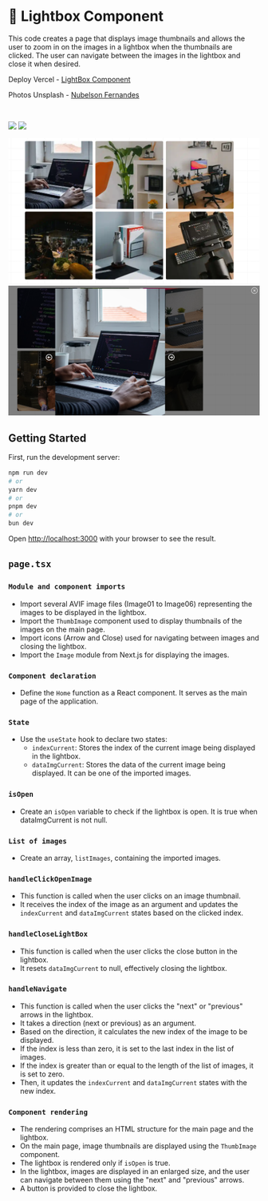# 🚀 Lightbox Component

This code creates a page that displays image thumbnails and allows the user to zoom in on the images in a lightbox when the thumbnails are clicked. The user can navigate between the images in the lightbox and close it when desired.

Deploy Vercel - [LightBox Component](https://lightbox-component-nextjs-tailwindcss.vercel.app/) <br>

Photos Unsplash - [Nubelson Fernandes](https://unsplash.com/pt-br/@nublson)

<br>

<img src="https://img.shields.io/badge/Tailwind_CSS-38B2AC?style=for-the-badge&logo=tailwind-css&logoColor=white" />  <img src="https://img.shields.io/badge/next%20js-000000?style=for-the-badge&logo=nextdotjs&logoColor=white">

<img src="/src/assets/printImage1.PNG">

<br>

<img src="/src/assets/printImage2.PNG">

## Getting Started

First, run the development server:

```bash
npm run dev
# or
yarn dev
# or
pnpm dev
# or
bun dev
```

Open [http://localhost:3000](http://localhost:3000) with your browser to see the result.

## `page.tsx`

### `Module and component imports`

- Import several AVIF image files (Image01 to Image06) representing the images to be displayed in the lightbox.
- Import the `ThumbImage` component used to display thumbnails of the images on the main page.
- Import icons (Arrow and Close) used for navigating between images and closing the lightbox.
- Import the `Image` module from Next.js for displaying the images.
  
### `Component declaration`

- Define the `Home` function as a React component. It serves as the main page of the application.

### `State`

- Use the `useState` hook to declare two states:
  - `indexCurrent`: Stores the index of the current image being displayed in the lightbox.
  - `dataImgCurrent`: Stores the data of the current image being displayed. It can be one of the imported images.
 
### `isOpen`

-  Create an `isOpen` variable to check if the lightbox is open. It is true when dataImgCurrent is not null.
  
### `List of images`

- Create an array, `listImages`, containing the imported images.

### `handleClickOpenImage`

-  This function is called when the user clicks on an image thumbnail.
- It receives the index of the image as an argument and updates the `indexCurrent` and `dataImgCurrent` states based on the clicked index.

### `handleCloseLightBox`

- This function is called when the user clicks the close button in the lightbox.
- It resets `dataImgCurrent` to null, effectively closing the lightbox.

### `handleNavigate`

- This function is called when the user clicks the "next" or "previous" arrows in the lightbox.
- It takes a direction (next or previous) as an argument.
- Based on the direction, it calculates the new index of the image to be displayed.
- If the index is less than zero, it is set to the last index in the list of images.
- If the index is greater than or equal to the length of the list of images, it is set to zero.
- Then, it updates the `indexCurrent` and `dataImgCurrent` states with the new index.
  
### `Component rendering`

- The rendering comprises an HTML structure for the main page and the lightbox.
- On the main page, image thumbnails are displayed using the `ThumbImage` component.
- The lightbox is rendered only if `isOpen` is true.
- In the lightbox, images are displayed in an enlarged size, and the user can navigate between them using the "next" and "previous" arrows.
- A button is provided to close the lightbox.
